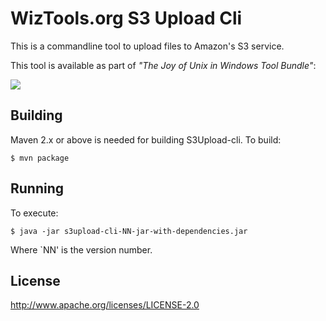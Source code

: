 # WizTools.org S3 Upload Cli

This is a commandline tool to upload files to Amazon's S3 service.

This tool is available as part of _"The Joy of Unix in Windows Tool Bundle"_:

[![](http://static.wiztools.org/wiztools-cli-tools.png)](http://cli-bundle.wiztools.org/)

## Building

Maven 2.x or above is needed for building S3Upload-cli. To build:

    $ mvn package

## Running

To execute:

    $ java -jar s3upload-cli-NN-jar-with-dependencies.jar

Where `NN' is the version number.

## License

http://www.apache.org/licenses/LICENSE-2.0

